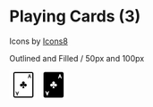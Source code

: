 # Playing Cards (3)

Icons by [Icons8](https://icons8.com/)

Outlined and Filled / 50px and 100px

![Ace Clubs](outlined/ace-of-clubs-50.png "Ace Clubs")
![Ace Clubs](filled/ace-of-clubs-50.png "Ace Clubs")
